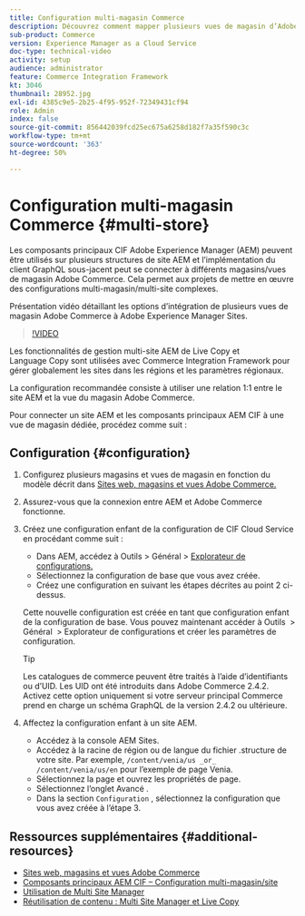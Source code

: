 ```yaml
---
title: Configuration multi-magasin Commerce
description: Découvrez comment mapper plusieurs vues de magasin d’Adobe Commerce à Adobe Experience Manager. Cela permet aux projets de prendre en charge des cas d’utilisation à plusieurs clients et multilingues.
sub-product: Commerce
version: Experience Manager as a Cloud Service
doc-type: technical-video
activity: setup
audience: administrator
feature: Commerce Integration Framework
kt: 3046
thumbnail: 28952.jpg
exl-id: 4385c9e5-2b25-4f95-952f-72349431cf94
role: Admin
index: false
source-git-commit: 856442039fcd25ec675a6258d182f7a35f590c3c
workflow-type: tm+mt
source-wordcount: '363'
ht-degree: 50%

---
```



# Configuration multi-magasin Commerce {#multi-store}

Les composants principaux CIF Adobe Experience Manager (AEM) peuvent être utilisés sur plusieurs structures de site AEM et l’implémentation du client GraphQL sous-jacent peut se connecter à différents magasins/vues de magasin Adobe Commerce. Cela permet aux projets de mettre en œuvre des configurations multi-magasin/multi-site complexes.

Présentation vidéo détaillant les options d’intégration de plusieurs vues de magasin Adobe Commerce à Adobe Experience Manager Sites.

>[!VIDEO](https://video.tv.adobe.com/v/32820/?quality=12&captions=fre_fr)

Les fonctionnalités de gestion multi-site AEM de Live Copy et Language Copy sont utilisées avec Commerce Integration Framework pour gérer globalement les sites dans les régions et les paramètres régionaux.

La configuration recommandée consiste à utiliser une relation 1:1 entre le site AEM et la vue du magasin Adobe Commerce.

Pour connecter un site AEM et les composants principaux AEM CIF à une vue de magasin dédiée, procédez comme suit :

## Configuration {#configuration}

1. Configurez plusieurs magasins et vues de magasin en fonction du modèle décrit dans [Sites web, magasins et vues Adobe Commerce.](https://experienceleague.adobe.com/docs/commerce-admin/start/setup/websites-stores-views.html?lang=fr)

1. Assurez-vous que la connexion entre AEM et Adobe Commerce fonctionne.

1. Créez une configuration enfant de la configuration de CIF Cloud Service en procédant comme suit :

   * Dans AEM, accédez à Outils > Général > [Explorateur de configurations.](/help/implementing/developing/introduction/configurations.md#using-configuration-browser)
   * Sélectionnez la configuration de base que vous avez créée.
   * Créez une configuration en suivant les étapes décrites au point 2 ci-dessus.

   Cette nouvelle configuration est créée en tant que configuration enfant de la configuration de base. Vous pouvez maintenant accéder à Outils  > Général  > Explorateur de configurations et créer les paramètres de configuration.

   >[!TIP]
   >
   > Les catalogues de commerce peuvent être traités à l’aide d’identifiants ou d’UID. Les UID ont été introduits dans Adobe Commerce 2.4.2. Activez cette option uniquement si votre serveur principal Commerce prend en charge un schéma GraphQL de la version 2.4.2 ou ultérieure.

1. Affectez la configuration enfant à un site AEM.

   * Accédez à la console AEM Sites.
   * Accédez à la racine de région ou de langue du fichier .structure de votre site. Par exemple, `/content/venia/us _or_ /content/venia/us/en` pour l’exemple de page Venia.
   * Sélectionnez la page et ouvrez les propriétés de page.
   * Sélectionnez l’onglet Avancé .
   * Dans la section `Configuration` , sélectionnez la configuration que vous avez créée à l’étape 3.

## Ressources supplémentaires {#additional-resources}

* [Sites web, magasins et vues Adobe Commerce](https://experienceleague.adobe.com/docs/commerce-admin/start/setup/websites-stores-views.html?lang=fr)
* [Composants principaux AEM CIF – Configuration multi-magasin/site](https://github.com/adobe/aem-core-cif-components/#multi-store--site-configuration?lang=fr)
* [Utilisation de Multi Site Manager](https://experienceleague.adobe.com/docs/experience-manager-learn/sites/translation/multi-site-manager-feature-video-use.html?lang=fr)
* [Réutilisation de contenu : Multi Site Manager et Live Copy](/help/sites-cloud/administering/msm/overview.md)
